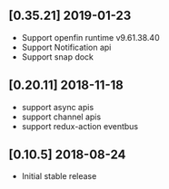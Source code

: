 ## [0.35.21] 2019-01-23
- Support openfin runtime v9.61.38.40
- Support Notification api
- Support snap dock

## [0.20.11] 2018-11-18
- support async apis
- support channel apis
- support redux-action eventbus

## [0.10.5] 2018-08-24
- Initial stable release